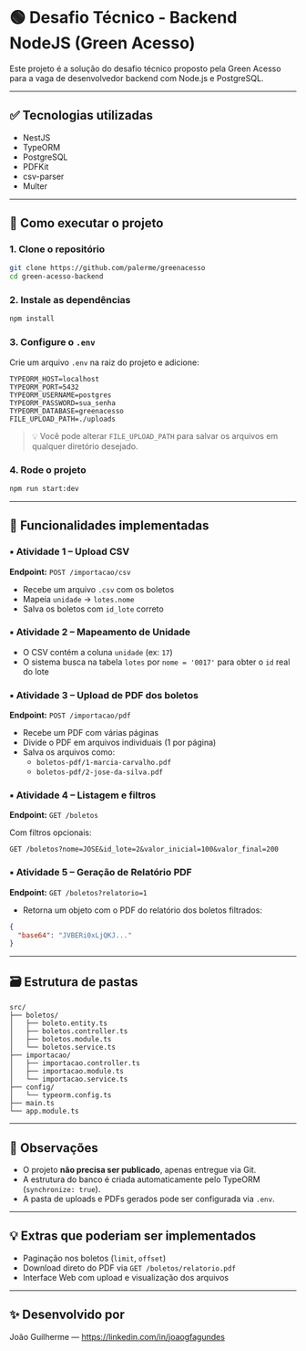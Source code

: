 # 🟢 Desafio Técnico - Backend NodeJS (Green Acesso)

Este projeto é a solução do desafio técnico proposto pela Green Acesso para a vaga de desenvolvedor backend com Node.js e PostgreSQL.

---

## ✅ Tecnologias utilizadas

- NestJS
- TypeORM
- PostgreSQL
- PDFKit
- csv-parser
- Multer

---

## 🚀 Como executar o projeto

### 1. Clone o repositório
```bash
git clone https://github.com/palerme/greenacesso
cd green-acesso-backend
```

### 2. Instale as dependências
```bash
npm install
```

### 3. Configure o `.env`

Crie um arquivo `.env` na raiz do projeto e adicione:

```env
TYPEORM_HOST=localhost
TYPEORM_PORT=5432
TYPEORM_USERNAME=postgres
TYPEORM_PASSWORD=sua_senha
TYPEORM_DATABASE=greenacesso
FILE_UPLOAD_PATH=./uploads
```

> 💡 Você pode alterar `FILE_UPLOAD_PATH` para salvar os arquivos em qualquer diretório desejado.

### 4. Rode o projeto
```bash
npm run start:dev
```

---

## 📆 Funcionalidades implementadas

### ▪ Atividade 1 – Upload CSV

**Endpoint:** `POST /importacao/csv`

- Recebe um arquivo `.csv` com os boletos
- Mapeia `unidade` → `lotes.nome`
- Salva os boletos com `id_lote` correto

### ▪ Atividade 2 – Mapeamento de Unidade

- O CSV contém a coluna `unidade` (ex: `17`)
- O sistema busca na tabela `lotes` por `nome = '0017'` para obter o `id` real do lote

### ▪ Atividade 3 – Upload de PDF dos boletos

**Endpoint:** `POST /importacao/pdf`

- Recebe um PDF com várias páginas
- Divide o PDF em arquivos individuais (1 por página)
- Salva os arquivos como:
  - `boletos-pdf/1-marcia-carvalho.pdf`
  - `boletos-pdf/2-jose-da-silva.pdf`

### ▪ Atividade 4 – Listagem e filtros

**Endpoint:** `GET /boletos`

Com filtros opcionais:
```http
GET /boletos?nome=JOSE&id_lote=2&valor_inicial=100&valor_final=200
```

### ▪ Atividade 5 – Geração de Relatório PDF

**Endpoint:** `GET /boletos?relatorio=1`

- Retorna um objeto com o PDF do relatório dos boletos filtrados:
```json
{
  "base64": "JVBERi0xLjQKJ..."
}
```

---

## 🗃️ Estrutura de pastas

```
src/
├── boletos/
│   ├── boleto.entity.ts
│   ├── boletos.controller.ts
│   ├── boletos.module.ts
│   └── boletos.service.ts
├── importacao/
│   ├── importacao.controller.ts
│   ├── importacao.module.ts
│   └── importacao.service.ts
├── config/
│   └── typeorm.config.ts
├── main.ts
└── app.module.ts
```

---

## 📓 Observações

- O projeto **não precisa ser publicado**, apenas entregue via Git.
- A estrutura do banco é criada automaticamente pelo TypeORM (`synchronize: true`).
- A pasta de uploads e PDFs gerados pode ser configurada via `.env`.

---

## 💡 Extras que poderiam ser implementados

- Paginação nos boletos (`limit`, `offset`)
- Download direto do PDF via `GET /boletos/relatorio.pdf`
- Interface Web com upload e visualização dos arquivos

---

## ✨ Desenvolvido por

João Guilherme — https://linkedin.com/in/joaogfagundes
